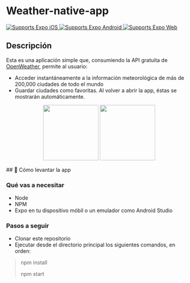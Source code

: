 # Weather-native-app

<p>
  <!-- iOS -->
  <a href="https://itunes.apple.com/app/apple-store/id982107779">
    <img alt="Supports Expo iOS" longdesc="Supports Expo iOS" src="https://img.shields.io/badge/iOS-4630EB.svg?style=flat-square&logo=APPLE&labelColor=999999&logoColor=fff" />
  </a>
  <!-- Android -->
  <a href="https://play.google.com/store/apps/details?id=host.exp.exponent&referrer=blankexample">
    <img alt="Supports Expo Android" longdesc="Supports Expo Android" src="https://img.shields.io/badge/Android-4630EB.svg?style=flat-square&logo=ANDROID&labelColor=A4C639&logoColor=fff" />
  </a>
  <!-- Web -->
  <a href="https://docs.expo.io/workflow/web/">
    <img alt="Supports Expo Web" longdesc="Supports Expo Web" src="https://img.shields.io/badge/web-4630EB.svg?style=flat-square&logo=GOOGLE-CHROME&labelColor=4285F4&logoColor=fff" />
  </a>
</p>

## Descripción
Esta es una aplicación simple que, consumiendo la API gratuita de <a href='https://openweathermap.org/'>OpenWeather</a>, permite al usuario:
- Acceder instantáneamente a la información meteorológica de más de 200,000 ciudades de todo el mundo
- Guardar ciudades como favoritas. Al volver a abrir la app, éstas se mostrarán automáticamente.

<p align='center'>
<img src='https://i.imgur.com/7oqLVoj.jpg' width='150px'/>
<img src='https://i.imgur.com/ogs5fyg.jpg' width='150px'/>
</p>
## 🚀 Cómo levantar la app

### Qué vas a necesitar
 - Node
 - NPM
 - Expo en tu dispositivo móbil o un emulador como Android Studio

### Pasos a seguir

- Clonar este repositorio
- Ejecutar desde el directorio principal los siguientes comandos, en orden:
>npm install
>
>npm start
